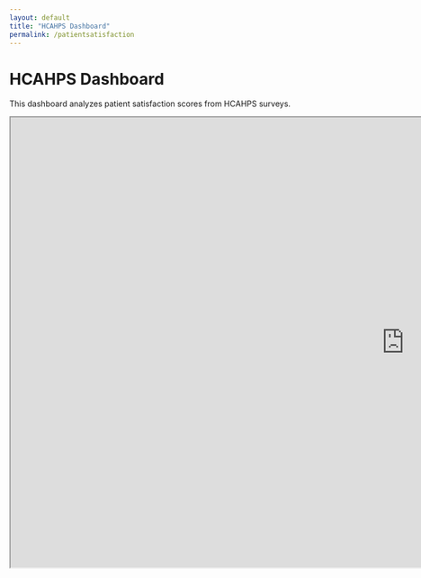 ```yaml
---
layout: default
title: "HCAHPS Dashboard"
permalink: /patientsatisfaction
---
```


<h1>HCAHPS Dashboard</h1>

<p>This dashboard analyzes patient satisfaction scores from HCAHPS surveys.</p>

<iframe src="https://public.tableau.com/views/HCAHPSPatientSurveySatisfactionScores/HCAHPSSurveyDashboard?:showVizHome=no&embed=true" width="1400" height="800"></iframe>
